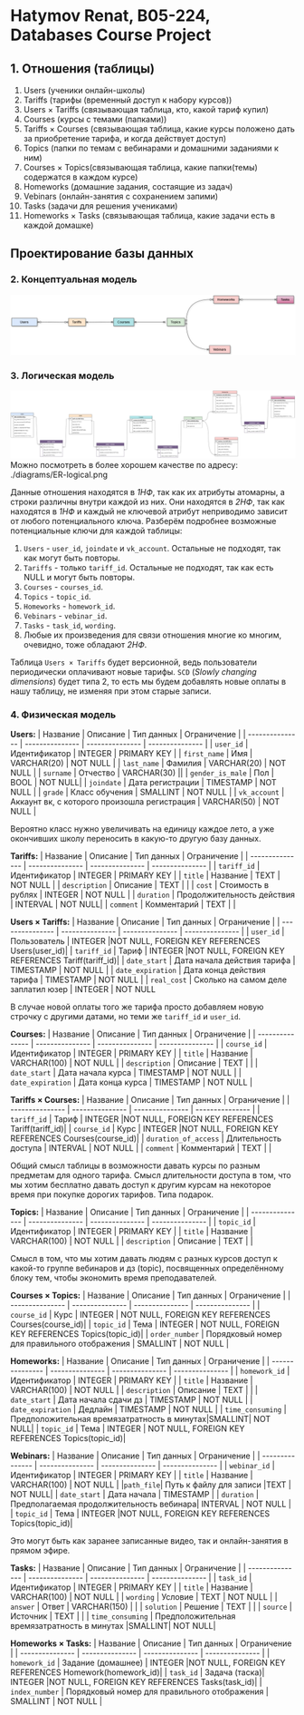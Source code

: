 # Hatymov Renat, B05-224, Databases Course Project


## 1. Отношения (таблицы)
1. Users (ученики онлайн-школы)
2. Tariffs (тарифы (временный доступ к набору курсов))
3. Users × Tariffs (связывающая таблица, кто, какой тариф купил)
4. Courses (курсы с темами (папками))
5. Tariffs × Courses (связывающая таблица, какие курсы положено дать за приобретение тарифа, и когда действует доступ)
6. Topics (папки по темам с вебинарами и домашними заданиями к ним)
7. Courses × Topics(связывающая таблица, какие папки(темы) содержатся в каждом курсе)
8. Homeworks (домашние задания, состаящие из задач)
9. Vebinars (онлайн-занятия с сохранением запими)
10. Tasks (задачи для решения учениками)
11. Homeworks × Tasks (связывающая таблица, какие задачи есть в каждой домашке)
## Проектирование базы данных

### 2. Концептуальная модель
![Conceptual diagram](diagrams/ER-conceptual.png "Conceptual diagram")

### 3. Логическая модель
![Logical diagram](diagrams/ER-logical.png "Logical diagram")
Можно посмотреть в более хорошем качестве по адресу: ./diagrams/ER-logical.png
<!---
Надо лайфхак запомнить. drawio по умолчанию png без фона генерирует. Надо просто через paint октрыть и сохранить разок, тогда фон белым становится.

В psql primary key подразумевает not null по дефолту.
Вообще вся бд странная, потому что айдишники можно было через AUTOINCREMENT или SERIAL сделать.
-->



Данные отношения находятся в *1НФ*, так как их атрибуты атомарны, а строки различны внутри каждой из них.
Они находятся в *2НФ*, так как находятся в *1НФ* и каждый не ключевой атрибут неприводимо зависит от любого потенциального ключа.
Разберём подробнее возможные потенциальные ключи для каждой таблицы:
1. `Users` - `user_id`, `joindate` и `vk_account`. Остальные не подходят, так как могут быть повторы.
2. `Tariffs` - только `tariff_id`. Остальные не подходят, так как есть NULL и могут быть повторы.
3. `Courses` - `courses_id`.
4. `Topics` - `topic_id`.
5. `Homeworks` - `homework_id`. 
6. `Vebinars` - `vebinar_id`.
7. `Tasks` - `task_id`, `wording`.
8. Любые их произведения для связи отношения многие ко многим, очевидно, тоже обладают *2НФ*.

Таблица `Users × Tariffs` будет версионной, ведь пользователи периодически оплачивают новые тарифы. `SCD` (*Slowly changing dimensions*) будет типа $2$, то есть мы будем добавлять новые оплаты в нашу таблицу, не изменяя при этом старые записи.


### 4. Физическая модель
**Users:**
| Название | Описание | Тип данных | Ограничение |
| --------------- | --------------- | --------------- | --------------- |
| `user_id`    | Идентификатор | INTEGER | PRIMARY KEY |
| `first_name`    | Имя | VARCHAR(20) | NOT NULL |
| `last_name`    | Фамилия | VARCHAR(20) | NOT NULL |
| `surname` | Отчество | VARCHAR(30) ||
| `gender_is_male` | Пол | BOOL | NOT NULL|
| `joindate` | Дата регистрации | TIMESTAMP | NOT NULL |
| `grade` | Класс обучения | SMALLINT | NOT NULL |
| `vk_account`  | Аккаунт вк, с которого произошла регистрация | VARCHAR(50) | NOT NULL |

Вероятно класс нужно увеличивать на единицу каждое лето, а уже окончивших школу переносить в какую-то другую базу данных.






**Tariffs:**
| Название | Описание | Тип данных | Ограничение |
| --------------- | --------------- | --------------- | --------------- |
| `tariff_id`    | Идентификатор | INTEGER | PRIMARY KEY |
| `title`    | Название | TEXT | NOT NULL |
| `description` | Описание | TEXT | |
| `cost`    | Стоимость в рублях | INTEGER | NOT NULL |
| `duration` | Продолжительность действия | INTERVAL | NOT NULL|
| `comment` | Комментарий | TEXT | |




**Users × Tariffs:**
| Название | Описание | Тип данных | Ограничение |
| --------------- | --------------- | --------------- | --------------- |
| `user_id`    | Пользователь | INTEGER |NOT NULL, FOREIGN KEY REFERENCES Users(user_id)|
| `tariff_id`    | Тариф | INTEGER |NOT NULL, FOREIGN KEY REFERENCES Tariff(tariff_id)|
| `date_start` | Дата начала действия тарифа | TIMESTAMP | NOT NULL |
| `date_expiration` | Дата конца действия тарифа | TIMESTAMP | NOT NULL |
| `real_cost`  | Сколько на самом деле заплатил юзер | INTEGER | NOT NULL 

В случае новой оплаты того же тарифа просто добавляем новую строчку с другими датами, но теми же `tariff_id` и `user_id`.

**Courses:**
| Название | Описание | Тип данных | Ограничение |
| --------------- | --------------- | --------------- | --------------- |
| `course_id`    | Идентификатор | INTEGER | PRIMARY KEY |
| `title`    | Название | VARCHAR(100) | NOT NULL |
| `description` | Описание | TEXT | |
| `date_start` | Дата начала курса | TIMESTAMP | NOT NULL |
| `date_expiration` | Дата конца курса | TIMESTAMP | NOT NULL |



**Tariffs × Courses:**
| Название | Описание | Тип данных | Ограничение |
| --------------- | --------------- | --------------- | --------------- |
| `tariff_id`    | Тариф | INTEGER |NOT NULL, FOREIGN KEY REFERENCES Tariff(tariff_id)|
| `course_id`    | Курс | INTEGER |NOT NULL, FOREIGN KEY REFERENCES Courses(course_id)|
| `duration_of_access` | Длительность доступа | INTERVAL | NOT NULL |
| `comment` | Комментарий | TEXT | |

Общий смысл таблицы в возможности давать курсы по разным предметам для одного тарифа. Смысл длительности доступа в том, что мы хотим бесплатно давать доступ к другим курсам на некоторое время при покупке дорогих тарифов. Типа подарок.


**Topics:**
| Название | Описание | Тип данных | Ограничение |
| --------------- | --------------- | --------------- | --------------- |
| `topic_id`    | Идентификатор | INTEGER | PRIMARY KEY |
| `title`    | Название | VARCHAR(100) | NOT NULL |
| `description` | Описание | TEXT | |


Смысл в том, что мы хотим давать людям с разных курсов доступ к какой-то группе вебинаров и дз (topic), посвященных определённому блоку тем, чтобы экономить время преподавателей.

**Courses × Topics:**
| Название | Описание | Тип данных | Ограничение |
| --------------- | --------------- | --------------- | --------------- |
| `course_id`    | Курс | INTEGER | NOT NULL, FOREIGN KEY REFERENCES Courses(course_id)|
| `topic_id`    | Тема | INTEGER | NOT NULL, FOREIGN KEY REFERENCES Topics(topic_id)|
| `order_number` | Порядковый номер для правильного отображения | SMALLINT | NOT NULL |


**Homeworks:**
| Название | Описание | Тип данных | Ограничение |
| --------------- | --------------- | --------------- | --------------- |
| `homework_id`    | Идентификатор | INTEGER | PRIMARY KEY |
| `title`    | Название | VARCHAR(100) | NOT NULL |
| `description` | Описание | TEXT | |
| `date_start` | Дата начала сдачи дз | TIMESTAMP | NOT NULL |
| `date_expiration` | Дедлайн | TIMESTAMP | NOT NULL |
| `time_consuming` | Предположительная времязатратность в минутах|SMALLINT| NOT NULL|
| `topic_id` | Тема | INTEGER | NOT NULL, FOREIGN KEY REFERENCES Topics(topic_id)|


**Webinars:**
| Название | Описание | Тип данных | Ограничение |
| --------------- | --------------- | --------------- | --------------- |
| `webinar_id`    | Идентификатор | INTEGER | PRIMARY KEY |
| `title`    | Название | VARCHAR(100) | NOT NULL |
|`path_file`| Путь к файлу для записи |TEXT | NOT NULL|
| `date_start` | Дата начала | TIMESTAMP |
| `duration` | Предполагаемая продолжительность вебинара| INTERVAL | NOT NULL |
| `topic_id` | Тема | INTEGER |NOT NULL, FOREIGN KEY REFERENCES Topics(topic_id)|

Это могут быть как заранее записанные видео, так и онлайн-занятия в прямом эфире.

**Tasks:**
| Название | Описание | Тип данных | Ограничение |
| --------------- | --------------- | --------------- | --------------- |
| `task_id`    | Идентификатор | INTEGER | PRIMARY KEY |
| `title`    | Название | VARCHAR(100) | NOT NULL |
| `wording`    | Условие | TEXT | NOT NULL |
| `answer`    | Ответ | VARCHAR(150) | |
| `solution`    | Решение | TEXT | |
| `source`    | Источник | TEXT | |
| `time_consuming` | Предположительная времязатратность в минутах |SMALLINT| NOT NULL|



**Homeworks × Tasks:**
| Название | Описание | Тип данных | Ограничение |
| --------------- | --------------- | --------------- | --------------- |
| `homework_id`    | Задание (домашнее) | INTEGER |NOT NULL, FOREIGN KEY REFERENCES Homework(homework_id)|
| `task_id`    | Задача (таска)| INTEGER |NOT NULL, FOREIGN KEY REFERENCES Tasks(task_id)|
| `index_number` | Порядковый номер для правильного отображения | SMALLINT | NOT NULL |


